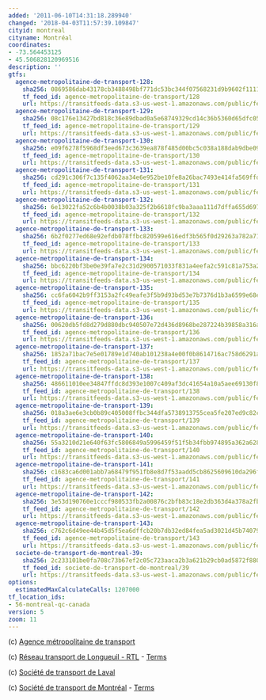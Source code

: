 ```yaml
---
added: '2011-06-10T14:31:18.289940'
changed: '2018-04-03T11:57:39.109847'
cityid: montreal
cityname: Montréal
coordinates:
- -73.564453125
- 45.506828120969516
description: ''
gtfs:
  agence-metropolitaine-de-transport-128:
    sha256: 0869586dab43178cb3488498bf771dc53bc344f07568231d9b9602f1111a7664
    tf_feed_id: agence-metropolitaine-de-transport/128
    url: https://transitfeeds-data.s3-us-west-1.amazonaws.com/public/feeds/agence-metropolitaine-de-transport/128/20171203/gtfs.zip
  agence-metropolitaine-de-transport-129:
    sha256: 08c176e13427bd818c36e89dbad0a5e68749329cd14c36b5360d65dfc059e2f1
    tf_feed_id: agence-metropolitaine-de-transport/129
    url: https://transitfeeds-data.s3-us-west-1.amazonaws.com/public/feeds/agence-metropolitaine-de-transport/129/20170622/gtfs.zip
  agence-metropolitaine-de-transport-130:
    sha256: e09f6278f5968df3eed673c3639ea878f485d00bc5c038a188dab9dbe09a45f2
    tf_feed_id: agence-metropolitaine-de-transport/130
    url: https://transitfeeds-data.s3-us-west-1.amazonaws.com/public/feeds/agence-metropolitaine-de-transport/130/20180326/gtfs.zip
  agence-metropolitaine-de-transport-131:
    sha256: cd291c306f7c135f4062aa34e6e952be10fe8a26bac7493e414fa569ffdfcde6
    tf_feed_id: agence-metropolitaine-de-transport/131
    url: https://transitfeeds-data.s3-us-west-1.amazonaws.com/public/feeds/agence-metropolitaine-de-transport/131/20180330/gtfs.zip
  agence-metropolitaine-de-transport-132:
    sha256: 6e13022fa52c6b4b0038b03a325f2b6618fc9ba3aaa111d7dffa655d69777877
    tf_feed_id: agence-metropolitaine-de-transport/132
    url: https://transitfeeds-data.s3-us-west-1.amazonaws.com/public/feeds/agence-metropolitaine-de-transport/132/20180402/gtfs.zip
  agence-metropolitaine-de-transport-133:
    sha256: 6b2f0277ed68e92efdb078ffbc820599e616edf3b565f0d29263a782a715f82c
    tf_feed_id: agence-metropolitaine-de-transport/133
    url: https://transitfeeds-data.s3-us-west-1.amazonaws.com/public/feeds/agence-metropolitaine-de-transport/133/20180305/gtfs.zip
  agence-metropolitaine-de-transport-134:
    sha256: bbc6220bf3be0e39fa7e2c31d2900571033f831a4eefa2c591c81a753a2d240c
    tf_feed_id: agence-metropolitaine-de-transport/134
    url: https://transitfeeds-data.s3-us-west-1.amazonaws.com/public/feeds/agence-metropolitaine-de-transport/134/20180114/gtfs.zip
  agence-metropolitaine-de-transport-135:
    sha256: cc6fa6042b9ff3153a2fc49eafe3f5b9d93bd53e7b7376d1b3a6599e68e10a53
    tf_feed_id: agence-metropolitaine-de-transport/135
    url: https://transitfeeds-data.s3-us-west-1.amazonaws.com/public/feeds/agence-metropolitaine-de-transport/135/20180320/gtfs.zip
  agence-metropolitaine-de-transport-136:
    sha256: 00620db5fd8d279d880dbc940507e72d436d8968be287224b39858a316a770ac
    tf_feed_id: agence-metropolitaine-de-transport/136
    url: https://transitfeeds-data.s3-us-west-1.amazonaws.com/public/feeds/agence-metropolitaine-de-transport/136/20180320/gtfs.zip
  agence-metropolitaine-de-transport-137:
    sha256: 1852a71bac7e5e01789e1d740ab101238a4e00f0b8614716ac758d6291a8dd55
    tf_feed_id: agence-metropolitaine-de-transport/137
    url: https://transitfeeds-data.s3-us-west-1.amazonaws.com/public/feeds/agence-metropolitaine-de-transport/137/20180320/gtfs.zip
  agence-metropolitaine-de-transport-138:
    sha256: 486611010ee34847ffdc8d393e1007c409af3dc41654a10a5aee69130f89a857
    tf_feed_id: agence-metropolitaine-de-transport/138
    url: https://transitfeeds-data.s3-us-west-1.amazonaws.com/public/feeds/agence-metropolitaine-de-transport/138/20180318/gtfs.zip
  agence-metropolitaine-de-transport-139:
    sha256: 018a3ae6e3cb0b89c405008ffbc344dfa5738913755cea5fe207ed9c82c620ea
    tf_feed_id: agence-metropolitaine-de-transport/139
    url: https://transitfeeds-data.s3-us-west-1.amazonaws.com/public/feeds/agence-metropolitaine-de-transport/139/20180222/gtfs.zip
  agence-metropolitaine-de-transport-140:
    sha256: 55a3210d21e640f63fc5806849a5996459f51f5b34fbb974895a362a62854e3e
    tf_feed_id: agence-metropolitaine-de-transport/140
    url: https://transitfeeds-data.s3-us-west-1.amazonaws.com/public/feeds/agence-metropolitaine-de-transport/140/20180208/gtfs.zip
  agence-metropolitaine-de-transport-141:
    sha256: c1683ca6d001abb7a68479f951fb8e8d7f53aadd5cb8625609610da296f15633
    tf_feed_id: agence-metropolitaine-de-transport/141
    url: https://transitfeeds-data.s3-us-west-1.amazonaws.com/public/feeds/agence-metropolitaine-de-transport/141/20170716/gtfs.zip
  agence-metropolitaine-de-transport-142:
    sha256: 3e53d190760e1cccf980533fb2a00876c2bfb83c18e2db363d4a378a2fb6c38c
    tf_feed_id: agence-metropolitaine-de-transport/142
    url: https://transitfeeds-data.s3-us-west-1.amazonaws.com/public/feeds/agence-metropolitaine-de-transport/142/20180125/gtfs.zip
  agence-metropolitaine-de-transport-143:
    sha256: c762c6d49ee44b45d5f5ea6dffcb20b7db32ed84fea5ad3021d45b740793c4ee
    tf_feed_id: agence-metropolitaine-de-transport/143
    url: https://transitfeeds-data.s3-us-west-1.amazonaws.com/public/feeds/agence-metropolitaine-de-transport/143/20180311/gtfs.zip
  societe-de-transport-de-montreal-39:
    sha256: 2c233101be0fa708c73b67ef2c05c723aaca2b3a621b29cb0ad5872f880fd910
    tf_feed_id: societe-de-transport-de-montreal/39
    url: https://transitfeeds-data.s3-us-west-1.amazonaws.com/public/feeds/societe-de-transport-de-montreal/39/20180326/gtfs.zip
options:
  estimatedMaxCalculateCalls: 1207000
tf_location_ids:
- 56-montreal-qc-canada
version: 5
zoom: 11
---
```


(c) [Agence métropolitaine de transport](http://amt.qc.ca/developpeurs/)

(c) [Réseau transport de Longueuil - RTL](http://www.rtl-longueuil.qc.ca/) - [Terms](http://www.rtl-longueuil.qc.ca/W1/gtfs.htm)

(c) [Société de transport de Laval](http://www.stl.laval.qc.ca/)

(c) [Société de transport de Montréal](http://www.stm.info/) - [Terms](http://www.stm.info/en-bref/developpeurs-licence.htm)
